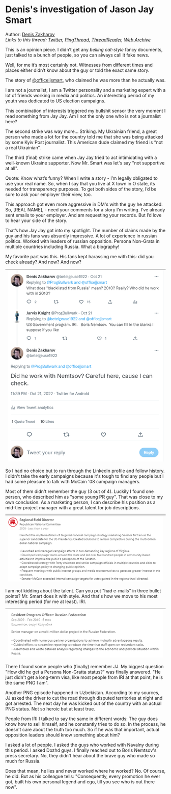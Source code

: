 # Denis's investigation of Jason Jay Smart

Author: [Denis Zakharov](https://twitter.com/betelgeuse1922)  
*Links to this thread: [Twitter](https://twitter.com/betelgeuse1922/status/1587760049505681408), [PingThread](https://pingthread.com/thread/1587760049505681408), [ThreadReader](https://threadreaderapp.com/thread/1587760049505681408.html), [Web Archive](https://web.archive.org/web/*/https://twitter.com/betelgeuse1922/status/1587760049505681408)*

This is an opinion piece. I didn’t get any *belling cat-style* fancy documents, just talked to a bunch of people, so you can always call it fake news.

Well, for me it’s most certainly not. Witnesses from different times and places either didn’t know about the guy or told the exact same story.

The story of [@officejjsmart](https://twitter.com/officejjsmart), who claimed he was more than he actually was.

I am not a journalist, I am a Twitter personality and a marketing expert with a lot of friends working in media and politics. An interesting period of my youth was dedicated to  US election campaigns.

This combination of interests triggered my bullshit sensor the very moment I read something from Jay Jay. Am I not the only one who is not a journalist here?

The second strike was way more… Striking. My Ukrainian friend, a great person who made a lot for the country told me that she was being attacked by some Kyiv Post journalist. This American dude claimed my friend is “not a real Ukrainian”.

The third (final) strike came when Jay Jay tried to act intimidating with a well-known Ukraine supporter. Now Mr. Smart was let's say "not supportive at all".

Quote: Know what’s funny? When I write a story - I’m legally obligated to use your real name. So, when I say that you live at X town in O state, its needed for transparency purposes. To get both sides of the story, I’d be sure to ask your employer their view, too.

This approach got even more aggressive in DM's with the guy he attacked: 
So, [REAL NAME], - need your comments for a story I’m writing. I’ve already sent emails to your employer. And am requesting your records. But I’d love to hear your side of the story.

That’s how Jay Jay got into my spotlight. The number of claims made by the guy and his fans was absurdly impressive. A lot of experience in russian politics. Worked with leaders of russian opposition. Persona Non-Grata in multiple countries including Russia. What a biography!

My favorite part was this. His fans kept harassing me with this: did you check already? And now? And now?

| [![](/media/1587760049505681408/3_1587763411282190337.png)](/media/1587760049505681408/3_1587763411282190337.png) |
| :-: |

So I had no choice but to run through the Linkedin profile and follow history. I didn't take the early campaigns because it's tough to find any people but I had some pleasure to talk with McCain '08 campaign managers.

Most of them didn't remember the guy (3 out of 4). Luckily I found one person, who described him as "some young PR guy". That was close to my own conclusion. As a marketing person, I can describe his position as a mid-tier project manager with a great talent for job descriptions.

| [![](/media/1587760049505681408/3_1587767241155743744.png)](/media/1587760049505681408/3_1587767241155743744.png) |
| :-: |

I am not kidding about the talent. Can you put "had e-mails" in three bullet points? Mr. Smart does it with style. 
And that's how we move to his most interesting period (for me at least). IRI.

| [![](/media/1587760049505681408/3_1587769226781237248.png)](/media/1587760049505681408/3_1587769226781237248.png) |
| :-: |

There I found some people who (finally) remember JJ. My biggest question "How did he get a Persona Non-Gratta status?" was finally answered. 
"He just didn't get a long-term visa, like most people from IRI at that point, he is the same PNG I am".

Another PNG episode happened in Uzbekistan. According to my sources, JJ asked the driver to cut the road through disputed territories at night and got arrested. The next day he was kicked out of the country with an actual PNG status. Not so heroic but at least true.

People from IRI I talked to say the same in different words: The guy does know how to sell himself, and he constantly tries to do so. In the process, he doesn't care about the truth too much. So if he was that important, actual opposition leaders should know something about him?

I asked a lot of people. I asked the guys who worked with Navalny during this period. I asked Dozhd guys. I finally reached out to Boris Nemtsov's press secretary. No, they didn't hear about the brave guy who made so much for Russia.

Does that mean, he lies and never worked where he worked? No. Of course, he did. But as his colleague tells: 
"Consequently, every promotion he ever got, built his own personal legend and ego, till you see who is out there now".
